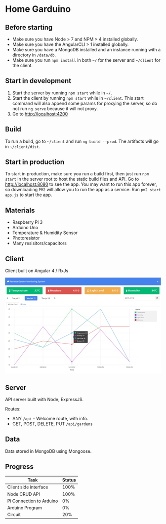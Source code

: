 # Home Garduino

## Before starting
* Make sure you have Node > 7 and NPM > 4 installed globally.
* Make sure you have the AngularCLI > 1 installed globally.
* Make sure you have a MongoDB installed and an instance running with a directory in `/data/db`.
* Make sure you run `npm install` in both `~/` for the server and `~/client` for the client.

## Start in development
1. Start the server by running `npm start` while in `~/`.
2. Start the client by running `npm start` while in `~/client`. This start command will also append some params for proxying the server, so do not run `ng serve` because it will not proxy.
3. Go to [http://localhost:4200](http://localhost:4200)

## Build
To run a build, go to `~/client` and run `ng build --prod`. The artifacts will go in `~/client/dist`.

## Start in production
To start in production, make sure you run a build first, then just run `npm start` in the server root to host the static build files and API. Go to [http://localhost:8080](http://localhost:8080) to see the app. You may want to run this app forever, so downloading `PM2` will allow you to run the app as a service. Run `pm2 start app.js` to start the app.

## Materials

* Raspberry Pi 3
* Arduino Uno
* Temperature & Humidity Sensor
* Photoresistor
* Many resisitors/capacitors

## Client

Client built on Angular 4 / RxJs

![screenshot](/assets/screenshot.png "Client screenshot")

## Server

API server built with Node, ExpressJS.

Routes:
* ANY `/api` - Welcome route, with info.
* GET, POST, DELETE, PUT `/api/gardens`

## Data

Data stored in MongoDB using Mongoose.

## Progress
| Task | Status |
| ----- | ------ |
| Client side interface | 100%
| Node CRUD API | 100%
| Pi Connection to Arduino | 0%
| Arduino Program | 0%
| Circuit | 20%